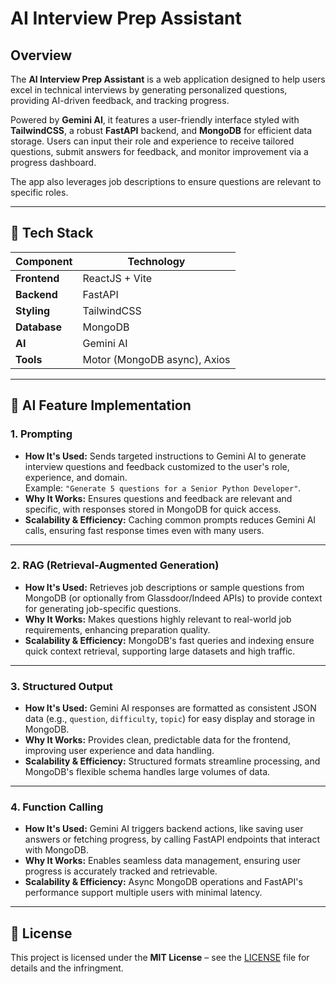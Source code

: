 # AI Interview Prep Assistant

## Overview

The **AI Interview Prep Assistant** is a web application designed to help users excel in technical interviews by generating personalized questions, providing AI-driven feedback, and tracking progress.  

Powered by **Gemini AI**, it features a user-friendly interface styled with **TailwindCSS**, a robust **FastAPI** backend, and **MongoDB** for efficient data storage. Users can input their role and experience to receive tailored questions, submit answers for feedback, and monitor improvement via a progress dashboard.  

The app also leverages job descriptions to ensure questions are relevant to specific roles.

---

## 🚀 Tech Stack

| **Component** | **Technology** |
|--------------|----------------|
| **Frontend** | ReactJS + Vite |
| **Backend** | FastAPI |
| **Styling** | TailwindCSS |
| **Database** | MongoDB |
| **AI** | Gemini AI |
| **Tools** | Motor (MongoDB async), Axios |

---

## 🧠 AI Feature Implementation

### 1. Prompting
- **How It's Used:** Sends targeted instructions to Gemini AI to generate interview questions and feedback customized to the user's role, experience, and domain.  
  Example: `"Generate 5 questions for a Senior Python Developer"`.
- **Why It Works:** Ensures questions and feedback are relevant and specific, with responses stored in MongoDB for quick access.
- **Scalability & Efficiency:** Caching common prompts reduces Gemini AI calls, ensuring fast response times even with many users.

---

### 2. RAG (Retrieval-Augmented Generation)
- **How It's Used:** Retrieves job descriptions or sample questions from MongoDB (or optionally from Glassdoor/Indeed APIs) to provide context for generating job-specific questions.
- **Why It Works:** Makes questions highly relevant to real-world job requirements, enhancing preparation quality.
- **Scalability & Efficiency:** MongoDB's fast queries and indexing ensure quick context retrieval, supporting large datasets and high traffic.

---

### 3. Structured Output
- **How It's Used:** Gemini AI responses are formatted as consistent JSON data (e.g., `question`, `difficulty`, `topic`) for easy display and storage in MongoDB.
- **Why It Works:** Provides clean, predictable data for the frontend, improving user experience and data handling.
- **Scalability & Efficiency:** Structured formats streamline processing, and MongoDB's flexible schema handles large volumes of data.

---

### 4. Function Calling
- **How It's Used:** Gemini AI triggers backend actions, like saving user answers or fetching progress, by calling FastAPI endpoints that interact with MongoDB.
- **Why It Works:** Enables seamless data management, ensuring user progress is accurately tracked and retrievable.
- **Scalability & Efficiency:** Async MongoDB operations and FastAPI's performance support multiple users with minimal latency.

---

## 📜 License
This project is licensed under the **MIT License** – see the [LICENSE](LICENSE) file for details and the infringment.

